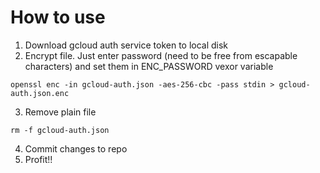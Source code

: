 # How to use

1. Download gcloud auth service token to local disk
2. Encrypt file. Just enter password (need to be free from escapable characters) and set them in ENC_PASSWORD vexor variable
```
openssl enc -in gcloud-auth.json -aes-256-cbc -pass stdin > gcloud-auth.json.enc
```
3. Remove plain file
```
rm -f gcloud-auth.json
```
4. Commit changes to repo
5. Profit!!
